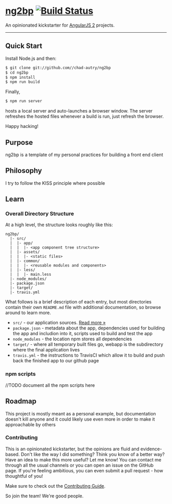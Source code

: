 # [ng2bp](https://github.com/chad-autry/ng2bp) [![Build Status](https://travis-ci.org/chad-autry/ng2bp.svg)](https://travis-ci.org/chad-autry/ng2bp)

An opinionated kickstarter for [AngularJS 2](https://angular.io/) projects.

***

## Quick Start

Install Node.js and then:

```sh
$ git clone git://github.com//chad-autry/ng2bp
$ cd ng2bp
$ npm install
$ npm run build
```

Finally,
```sh
$ npm run server
```
hosts a local server and auto-launches a browser window. The server refreshes the hosted files whenever a build is run, just refresh the browser.

Happy hacking!

## Purpose

ng2bp is a template of my personal practices for building a front end client

## Philosophy

I try to follow the KISS principle where possible

## Learn

### Overall Directory Structure

At a high level, the structure looks roughly like this:

```
ng2bp/
  |- src/
  |  |- app/
  |  |  |- <app component tree structure>
  |  |- assets/
  |  |  |- <static files>
  |  |- common/
  |  |  |- <reusable modules and components>
  |  |- less/
  |  |  |- main.less
  |- node_modules/
  |- package.json
  |- target/
  |- travis.yml
```

What follows is a brief description of each entry, but most directories contain
their own `README.md` file with additional documentation, so browse around to
learn more.


- `src/` - our application sources. [Read more &raquo;](src/README.md)
- `package.json` - metadata about the app, dependencies used for building the app and includion into it, scripts used to build and test the app
- `node_modules` - the location npm stores all dependencies
- `target/` - where all temporary built files go, webapp is the subdirectory where the final application lives
- `travis.yml` - the instructions to TravisCI which allow it to build and push back the finished app to our github page

### npm scripts

//TODO document all the npm scripts here

## Roadmap

This project is mostly meant as a personal example, but documentation doesn't kill anyone and it could likely use even more in order to make it approachable by others

### Contributing

This is an opinionated kickstarter, but the opinions are fluid and
evidence-based. Don't like the way I did something? Think you know of a better
way? Have an idea to make this more useful? Let me know! You can contact me
through all the usual channels or you can open an issue on the GitHub page. If
you're feeling ambitious, you can even submit a pull request - how thoughtful
of you!

Make sure to check out the [Contributing Guide](./CONTRIBUTING.md).

So join the team! We're good people.
